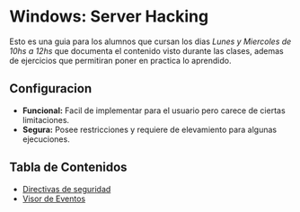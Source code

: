 # Windows: Server Hacking

Esto es una guia para los alumnos que cursan los dias _Lunes y Miercoles de 10hs a 12hs_ que documenta el contenido visto durante las clases, ademas de ejercicios que permitiran poner en practica lo aprendido.

## Configuracion

* __Funcional:__ Facil de implementar para el usuario pero carece de ciertas limitaciones.
* __Segura:__ Posee restricciones y requiere de elevamiento para algunas ejecuciones.

## Tabla de Contenidos

* [Directivas de seguridad](./secpol.md)
* [Visor de Eventos](./eventvwr.md)